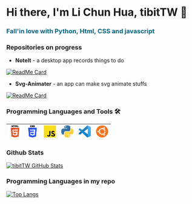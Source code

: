 <style>
:root {
    --main-color: #006683;
}
</style>

# Hi there, I'm Li Chun Hua, tibitTW 👋

<h3 style="color:var(--main-color)">Fall'in love with Python, Html, CSS and javascript</h3>

### Repositories on progress

- **NoteIt** - a desktop app records things to do

[![ReadMe Card](https://github-readme-stats.vercel.app/api/pin/?username=tibitTW&repo=NoteIt)](https://github.com/tibitTW/NoteIt)

- **Svg-Animater** - an app can make svg animate stuffs

[![ReadMe Card](https://github-readme-stats.vercel.app/api/pin/?username=tibitTW&repo=Svg-Animator)](https://github.com/tibitTW/Svg-Animator)

### Programming Languages  and Tools 🛠️

| [<img src="./images/html.png" alt="HTML" width="32">](https://www.w3.org//) | [<img src="./images/css.png" alt="CSS" width="32">](https://www.w3.org//) | [<img src="./images/js.png" alt="javascript" width="32">](https://www.ecma-international.org/) | [<img src="./images/python.png" alt="python" width="32">](https://www.python.org/) | [<img src="./images/vscode.png" alt="CSS" width="32">](https://www.w3.org//) | [<img src="./images/ubuntu.png" alt="ubuntu" width="32">](https://ubuntu.com//)
|---|---|---|---|---|---



### Github Stats

[![tibitTW GitHub Stats](https://github-readme-stats.vercel.app/api?username=tibitTW&show_icons=true&custom_title=tibitTW&theme=vue&count_private=true)](https://github.com/tibitTW)

### Programming Languages in my repo
[![Top Langs](https://github-readme-stats.vercel.app/api/top-langs/?username=tibitTW)](https://github.com/tibitTW)
